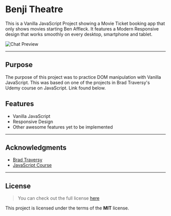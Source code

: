 # Benji Theatre

<!-- [![GitHub Stars](https://img.shields.io/github/stars/IgorAntun/node-chat.svg)](https://github.com/IgorAntun/node-chat/stargazers) [![GitHub Issues](https://img.shields.io/github/issues/IgorAntun/node-chat.svg)](https://github.com/IgorAntun/node-chat/issues) [![Current Version](https://img.shields.io/badge/version-1.0.7-green.svg)](https://github.com/IgorAntun/node-chat) [![Live Demo](https://img.shields.io/badge/demo-online-green.svg)](https://igorantun.com/chat) [![Gitter](https://badges.gitter.im/Join%20Chat.svg)](https://gitter.im/IgorAntun/node-chat?utm_source=badge&utm_medium=badge&utm_campaign=pr-badge) -->

This is a Vanilla JavaScript Project showing a Movie Ticket booking app that only shows movies starting Ben Affleck. It features a Modern Responsive design that works smoothly on every desktop, smartphone and tablet.

![Chat Preview](https://i.imgur.com/NMsZFAP.png)

---

## Purpose

The purpose of this project was to practice DOM manipulation with Vanilla JavaScript. This was based on one of the projects in Brad Traversy's Udemy course on JavaScript. Link found below.

## Features

- Vanilla JavaScript
- Responsive Design
- Other awesome features yet to be implemented

---

<!-- ![User Features](http://i.imgur.com/WbF1fi2.png)

![Admin Features](http://i.imgur.com/xQFaadt.png)

#### There are 3 admin levels:

- **Helper:** Can delete chat messages
- **Moderator:** The above plus the ability to kick and ban users
- **Administrator:** All the above plus send global alerts and promote/demote users -->

## Acknowledgments

- [Brad Traversy](https://www.udemy.com/user/brad-traversy/)
- [JavaScript Course](https://www.udemy.com/course/web-projects-with-vanilla-javascript/)

---

## License

> You can check out the full license [here](https://github.com/IgorAntun/node-chat/blob/master/LICENSE)

This project is licensed under the terms of the **MIT** license.

